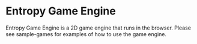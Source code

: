 # Entropy Game Engine
Entropy Game Engine is a 2D game engine that runs in the browser.
Please see sample-games for examples of how to use the game engine. 